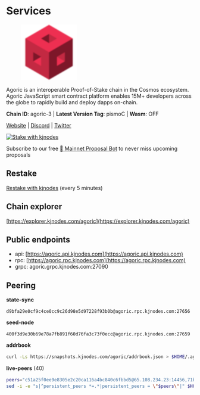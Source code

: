 # Services

<figure><img src="https://raw.githubusercontent.com/kj89/cosmos-images/main/logos/agoric.png" width="150" alt=""><figcaption></figcaption></figure>

Agoric is an interoperable Proof-of-Stake chain in the Cosmos ecosystem.  Agoric JavaScript smart contract platform enables 15M+ developers across the  globe to rapidly build and deploy dapps on-chain.

**Chain ID**: agoric-3 | **Latest Version Tag**: pismoC | **Wasm**: OFF

[Website](https://agoric.com) | [Discord](https://discord.com/invite/qDW8DRes4s) | [Twitter](https://twitter.com/agoric)

[![Stake with kjnodes](https://i.ibb.co/cr44Q8j/button-stake-with-kjnodes.png)](https://restake.app/agoric/agoricvaloper1ku5sm2twlsywdrp4wz3kfwgyrtqtp0lpr3nvk8)

Subscribe to our free [🤖 Mainnet Proposal Bot](https://t.me/kjnodes_proposal_bot) to never miss upcoming proposals

## Restake

[Restake with kjnodes](https://restake.app/agoric/agoricvaloper1ku5sm2twlsywdrp4wz3kfwgyrtqtp0lpr3nvk8) (every 5 minutes)
## Chain explorer
[https://explorer.kjnodes.com/agoric](https://explorer.kjnodes.com/agoric)

## Public endpoints

* api: [https://agoric.api.kjnodes.com](https://agoric.api.kjnodes.com)
* rpc: [https://agoric.rpc.kjnodes.com](https://agoric.rpc.kjnodes.com)
* grpc: agoric.grpc.kjnodes.com:27090

## Peering

**state-sync**

```text
d9bfa29e0cf9c4ce0cc9c26d98e5d97228f93b0b@agoric.rpc.kjnodes.com:27656
```

**seed-node**

```text
400f3d9e30b69e78a7fb891f60d76fa3c73f0ecc@agoric.rpc.kjnodes.com:27659
```

**addrbook**
```bash
curl -Ls https://snapshots.kjnodes.com/agoric/addrbook.json > $HOME/.agoric/config/addrbook.json
```

**live-peers** (40)
```bash
peers="c51a25f0ee9e8305e2c20ca116a4bc840c6fbbd5@65.108.234.23:14456,71bd0265037393f31ee9947a8e32fa494e51b637@135.181.218.98:26656,190ead3cfb1bd655241418f3ef9ba40bbf2deecd@157.90.130.44:26656,ebc272824924ea1a27ea3183dd0b9ba713494f83@195.3.220.135:27106,ca4c3b9d0cf78d934a3b972c328db2e4a9a66c42@64.32.40.114:26656,aede0d57cd77051cf1270675fa770c22e8074501@64.32.40.117:26656,d9bfa29e0cf9c4ce0cc9c26d98e5d97228f93b0b@65.109.88.38:27656,9837ffb0e6efb898b55e02f53005b95a727f32d1@18.142.177.75:26656,711f6f36a6ec3924b6d721de6adce604092e59f2@116.202.226.169:26656,0837c0dac0bb15e79e64207bb0fa5a9a6fa42ad4@178.62.116.62:26656,a38a30c1dd31f63be2befd40b82964b215c3c288@165.22.251.28:26656,63bd6649f80362ce513027d99ef32c826fdbd259@45.9.62.136:26656,0464c8dded70d01f5ab50a8d6047a6b27ddf2ccd@84.244.95.232:26656,2aedd7163a8ee725507e461b13fb90c091ee1c42@128.0.51.32:26656,ee236040d06e78d70c3f34722407857615b1a755@34.69.117.194:26656,cef26a8de3aa31f1f4e63898b38667b0816f35d3@14.224.155.176:26656,1cbe5f5c77610bb6568332e026a3b516edeb0121@65.21.234.47:21156,f095bb53006ebddcbbf29c8df70dddcba6419e36@142.93.145.13:26656,44476201c6e8610b194e75e4c7993ad6d54a1db8@51.91.70.90:29656,9e673680df593d841b0e09c49f87409654d84ae9@95.217.202.49:37656,8880e10d956bff921ef928794dcadcc22c7087b4@51.91.218.186:26656,1312bbbd4ed1e58b9e4eb1d7788187a4607915e9@165.22.199.234:26060,abc62ded9142361bd9832282242a53611785ffcd@51.81.109.109:26656,9ed68bef54712b46713ac755ab7a6e7ad30694ef@192.99.44.79:14456,b2406ba97421a9030bed25560c99b25965b6c336@135.181.2.54:26656,0f642db2770d4dd3e0d030b2f14f1365e40f3b38@82.100.58.101:26657,aea83f0d95f3732c700c7fd22f4afdf68f53e538@143.198.100.136:26656,2031ba47e3af2183cc7bfb37bd0c345b9299b365@65.108.237.88:27001,3f307f0ad680e24755f8b5c546d0c18ff2dbf90e@65.108.128.247:26656,23fd78b96fc7f17b47fc4a0d442b0ec53faebd88@157.90.91.20:12656,d56af8cb0716909f9b804e7dec8c1d34ae4eed16@65.108.142.81:26676,d03a9974f14ae380fdb7caf46ec71ce5278f0356@34.72.231.9:26656,8c30ee29afc4b77cf98222edcc3fe823cf1e8306@195.201.106.244:26656,f8ff12a774770fea36beadb303ccffc86863c6ec@65.109.69.59:14456,15f63de308337b66d8918ffaa74c6e956991bee9@138.201.120.161:28357,023be2465f7292cb3284a50787d6edc5a75c62a2@95.214.52.166:26656,48bcde0bccc02079fe07310b939ce814f36dfdd2@18.162.111.170:26656,4d0953252dd26b5ff96292bd2a836bd8a77f4eed@159.69.63.222:26656,37933cb8069e22554e454294d529eddb0fdae145@52.56.185.212:26656,320dd22ee85e2b68f891b670331eb9fec9dc419e@80.64.208.63:26656"
sed -i -e "s|^persistent_peers *=.*|persistent_peers = \"$peers\"|" $HOME/.agoric/config/config.toml
```
